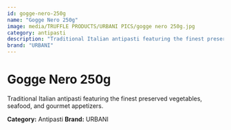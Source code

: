 ```yaml
---
id: gogge-nero-250g
name: "Gogge Nero 250g"
image: media/TRUFFLE PRODUCTS/URBANI PICS/gogge nero 250g.jpg
category: antipasti
description: "Traditional Italian antipasti featuring the finest preserved vegetables, seafood, and gourmet appetizers."
brand: "URBANI"
---
```


# Gogge Nero 250g

Traditional Italian antipasti featuring the finest preserved vegetables, seafood, and gourmet appetizers.

**Category:** Antipasti
**Brand:** URBANI
